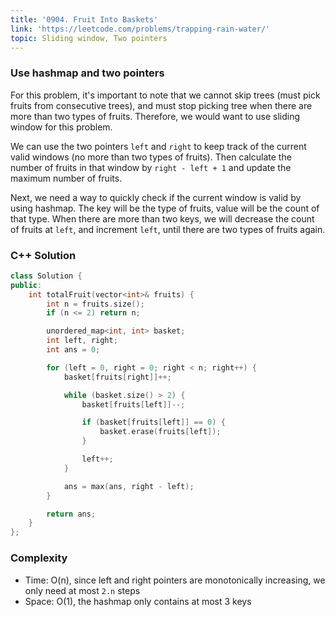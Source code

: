 ```yaml
---
title: '0904. Fruit Into Baskets'
link: 'https://leetcode.com/problems/trapping-rain-water/'
topic: Sliding window, Two pointers
---
```


### Use hashmap and two pointers
For this problem, it's important to note that we cannot skip trees
(must pick fruits from consecutive trees), and must stop picking
tree when there are more than two types of fruits. Therefore, we
would want to use sliding window for this problem.

We can use the two pointers `left` and `right` to keep track of
the current valid windows (no more than two types of fruits). Then calculate
the number of fruits in that window by `right - left + 1` and update the 
maximum number of fruits.

Next, we need a way to quickly check if the current window is valid by 
using hashmap. The key will be the type of fruits, value will be the count
of that type. When there are more than two keys, we will decrease the 
count of fruits at `left`, and increment `left`, until there are two types
of fruits again.

### C++ Solution
```cpp
class Solution {
public:
    int totalFruit(vector<int>& fruits) {
        int n = fruits.size();
        if (n <= 2) return n;

        unordered_map<int, int> basket;
        int left, right;
        int ans = 0;

        for (left = 0, right = 0; right < n; right++) {
            basket[fruits[right]]++;

            while (basket.size() > 2) {
                basket[fruits[left]]--;

                if (basket[fruits[left]] == 0) {
                    basket.erase(fruits[left]);
                }

                left++;
            }

            ans = max(ans, right - left);
        }

        return ans;
    }
};
```

### Complexity
- Time: O(n), since left and right pointers are monotonically increasing,
we only need at most `2.n` steps
- Space: O(1), the hashmap only contains at most 3 keys

